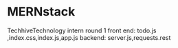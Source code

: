 # MERNstack
TechhiveTechnology intern round 1
front end: todo.js ,index.css,index.js,app.js
backend: server.js,requests.rest
